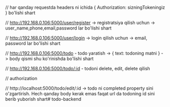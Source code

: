 // har qanday requestda headers ni ichida { Authorization: sizningTokeningiz } bo'lishi shart

// http://192.168.0.106:5000/user/register -> registratsiya qilish uchun -> user_name,phone,email,password lar bo'lishi shart

// http://192.168.0.106:5000/user/login -> login qilish uchun -> email, password lar bo'lishi shart

// http://192.168.0.106:5000/todo - todo yaratish -> { text: todoning matni } -> body qismi shu ko'rinishda bo'lishi shart

// http://192.168.0.106:5000/todo/:id - todoni delete, edit, delete qilish

// authorization

// http://localhost:5000/todo/edit/:id -> todo ni completed property sini o'zgartirish. Hech qanday body kerak emas faqat url da todoning id sini berib yuborish shart#   t o d o - b a c k e n d  
 